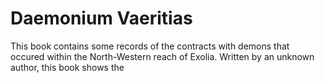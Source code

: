 # Daemonium Vaeritias
This book contains some records of the contracts with demons that occured within the North-Western reach of Exolia. Written by an unknown author, this book shows the 